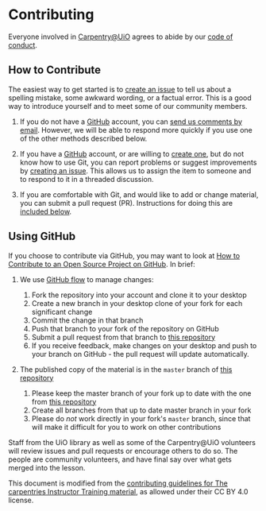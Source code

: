 # Contributing

Everyone involved in [Carpentry@UiO](https://governance.readthedocs.io/en/latest/)
agrees to abide by our [code of conduct](https://governance.readthedocs.io/en/latest/intro.html#code-of-conduct).

## How to Contribute

The easiest way to get started is to [create an issue](https://github.com/uio-carpentry/organisational/issues)
to tell us about a spelling mistake,
some awkward wording,
or a factual error.
This is a good way to introduce yourself
and to meet some of our community members.

1.  If you do not have a [GitHub](https://github.com) account,
    you can [send us comments by email](mailto:contact-us@swcarpentry.uio.no).
    However,
    we will be able to respond more quickly if you use one of the other methods described below.

2.  If you have a [GitHub](https://github.com) account,
    or are willing to [create one](https://github.com/join),
    but do not know how to use Git,
    you can report problems or suggest improvements by [creating an issue](https://github.com/uio-carpentry/organisational/issues).
    This allows us to assign the item to someone
    and to respond to it in a threaded discussion.

3.  If you are comfortable with Git,
    and would like to add or change material,
    you can submit a pull request (PR).
    Instructions for doing this are [included below](#using-github).

## Using GitHub

If you choose to contribute via GitHub,
you may want to look at
[How to Contribute to an Open Source Project on GitHub][how-contribute].
In brief:

1.  We use [GitHub flow][github-flow] to manage changes:
    1.  Fork the repository into your account and clone it to your desktop
    1.  Create a new branch in your desktop clone of your fork for each significant change
    2.  Commit the change in that branch
    3.  Push that branch to your fork of the repository on GitHub
    4.  Submit a pull request from that branch to [this repository](https://github.com/uio-carpentry/organisational)
    5.  If you receive feedback,
        make changes on your desktop and push to your branch on GitHub -
        the pull request will update automatically.

2.  The published copy of the material is in the `master` branch of [this repository](https://github.com/uio-carpentry/organisational)
    1. Please keep the master branch of your fork up to date with the one from [this repository](https://github.com/uio-carpentry/organisational)
    2. Create all branches from that up to date master branch in your fork
    3. Please do *not* work directly in your fork's `master` branch,
    since that will make it difficult for you to work on other contributions

Staff from the UiO library as well as some of the Carpentry@UiO volunteers
will review issues and pull requests
or encourage others to do so.
The people are community volunteers,
and have final say over what gets merged into the lesson.


This document is modified from the
[contributing guidelines for The carpentries Instructor Training material](https://github.com/carpentries/instructor-training/blob/gh-pages/CONTRIBUTING.md),
as allowed under their CC BY 4.0 license.

[how-contribute]: https://egghead.io/series/how-to-contribute-to-an-open-source-project-on-github
[github-flow]: https://guides.github.com/introduction/flow/

